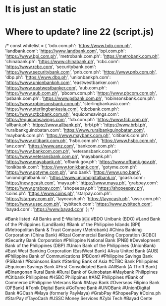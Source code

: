 # It is just an static
# Where to update? line 22 (script.js)
/* const whitelist = {
        'bdo.com.ph': 'https://www.bdo.com.ph',
        'landbank.com': 'https://www.landbank.com',
        'bpi.com.ph': 'https://www.bpi.com.ph',
        'metrobank.com.ph': 'https://metrobank.com.ph',
        'chinabank.ph': 'https://www.chinabank.ph',
        'rcbc.com': 'https://www.rcbc.com',
        'securitybank.com': 'https://www.securitybank.com',
        'pnb.com.ph': 'https://www.pnb.com.ph',
        'dbp.ph': 'https://www.dbp.ph',
        'unionbankph.com': 'https://www.unionbankph.com',
        'eastwestbanker.com': 'https://www.eastwestbanker.com',
        'aub.com.ph': 'https://www.aub.com.ph',
        'pbcom.com.ph': 'https://www.pbcom.com.ph',
        'psbank.com.ph': 'https://www.psbank.com.ph',
        'robinsonsbank.com.ph': 'https://www.robinsonsbank.com.ph',
        'sterlingbankasia.com': 'https://www.sterlingbankasia.com',
        'ctbcbank.com.ph': 'https://www.ctbcbank.com.ph',
        'equicomsavings.com': 'https://equicomsavings.com',
        'fcb.com.ph': 'https://www.fcb.com.ph',
        'allbank.ph': 'https://www.allbank.ph',
        'brbi.ph': 'https://www.brbi.ph',
        'ruralbankguinobatan.com': 'https://www.ruralbankguinobatan.com',
        'maybank.com.ph': 'https://www.maybank.com.ph',
        'citibank.com.ph': 'https://www.citibank.com.ph',
        'hsbc.com.ph': 'https://www.hsbc.com.ph',
        'anz.com': 'https://www.anz.com',
        'bankcom.com.ph': 'https://www.bankcom.com.ph',
        'veteransbank.com.ph': 'https://www.veteransbank.com.ph',
        'mayabank.ph': 'https://www.mayabank.ph',
        'ofbank.gov.ph': 'https://www.ofbank.gov.ph',
        'tonikbank.com': 'https://www.tonikbank.com',
        'gotyme.com.ph': 'https://www.gotyme.com.ph',
        'uno.bank': 'https://www.uno.bank',
        'uniondigitalbank.io': 'https://www.uniondigitalbank.io',
        'gcash.com': 'https://new.gcash.com',
        'maya.ph': 'https://www.maya.ph',
        'grabpay.com': 'https://www.grabpay.com',
        'shopeepay.ph': 'https://shopeepay.ph',
        'coins.ph': 'https://www.coins.ph',
        'starpay.com.ph': 'https://starpay.com.ph',
        'tayocash.ph': 'https://tayocash.ph',
        'ussc.com.ph': 'https://www.ussc.com.ph',
        'zybitech.com': 'https://www.zybitech.com',
        'bayad.com': 'https://www.bayad.com'
        }; */
    

#Bank listed: All Banks and E-Wallets 🇵🇭
#BDO Unibank (BDO)
#Land Bank of the Philippines (LandBank)
#Bank of the Philippine Islands (BPI)
#Metropolitan Bank & Trust Company (Metrobank)
#China Banking Corporation (China Bank)
#Rizal Commercial Banking Corporation (RCBC)
#Security Bank Corporation
#Philippine National Bank (PNB)
#Development Bank of the Philippines (DBP)
#Union Bank of the Philippines (UnionBank)
#East West Banking Corporation (EastWest Bank)
#Asia United Bank (AUB)
#Philippine Bank of Communications (PBCom)
#Philippine Savings Bank (PSBank)
#Robinsons Bank
#Sterling Bank of Asia
#CTBC Bank Philippines
#Equicom Savings Bank
#First Consolidated Bank
#AllBank (A Thrift Bank)
#Binangonan Rural Bank
#Rural Bank of Guinobatan
#Maybank Philippines
#Citibank Philippines
#HSBC Philippines
#ANZ Philippines
#Bank of Commerce
#Philippine Veterans Bank
#Maya Bank
#Overseas Filipino Bank (OFBank)
#Tonik Digital Bank
#GoTyme Bank
#UNOBank
#UnionDigital Bank
#GCash
#Maya (formerly PayMaya)
#GrabPay
#ShopeePay
#Coins.ph
#StarPay
#TayoCash
#USSC Money Services
#Zybi Tech
#Bayad Cente
